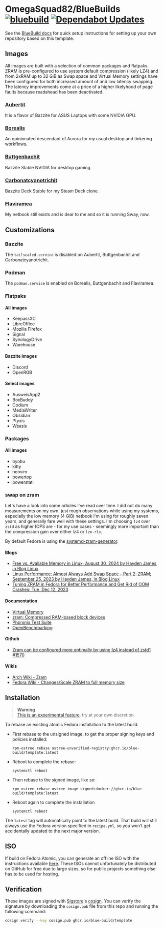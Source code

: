 # OmegaSquad82/BlueBuilds &nbsp; [![bluebuild](https://github.com/OmegaSquad82/bluebuilds/actions/workflows/build.yml/badge.svg)](https://github.com/OmegaSquad82/bluebuilds/actions/workflows/build.yml) [![Dependabot Updates](https://github.com/OmegaSquad82/bluebuilds/actions/workflows/dependabot/dependabot-updates/badge.svg)](https://github.com/OmegaSquad82/bluebuilds/actions/workflows/dependabot/dependabot-updates)

See the [BlueBuild docs](https://blue-build.org/how-to/setup/) for quick setup instructions for setting up your own repository based on this template.

## Images

All images are built with a selection of common packages and flatpaks. ZRAM is pre-configured to use system default compression (likely LZ4) and from 2xRAM up to 32 GiB as Swap space and Virtual Memory settings have been configured for both increased amount of and low latency swapping. The latency improvements come at a price of a higher likelyhood of page faults because readahead has been deactivated.

### [Aubertit](https://www.mineralienatlas.de/lexikon/index.php/MineralData?lang=en&language=english&mineral=Aubertit)

It is a flavor of Bazzite for ASUS Laptops with some NVIDIA GPU.

### [Borealis](https://en.wikipedia.org/wiki/Aurora_Borealis)

An opinionated descendant of Aurora for my usual desktop and tinkering workflows.

### [Buttgenbachit](https://www.mineralienatlas.de/lexikon/index.php/MineralData?lang=en&language=english&mineral=Buttgenbachit)

Bazzite Stable NVIDIA for desktop gaming.

### [Carbonatcyanotrichit](https://www.mineralienatlas.de/lexikon/index.php/MineralData?lang=en&language=english&mineral=Carbonatcyanotrichit)

Bazzite Deck Stable for my Steam Deck clone.

### [Flaviramea](https://www.ecosia.org/search?tt=mzl&q=Cornus%20sericea%20Flaviramea)

My netbook still exists and is dear to me and so it is running Sway, now.

## Customizations

### Bazzite

The `tailscaled.service` is disabled on Aubertit, Buttgenbachit and Carbonatcyanotrichit.

### Podman

The `podman.service` is enabled on Borealis, Buttgenbachit and Flaviramea.

### Flatpaks

#### All images

- KeepassXC
- LibreOffice
- Mozilla Firefox
- Signal
- SynologyDrive
- Warehouse

#### Bazzite images

- Discord
- OpenRGB

#### Select images

- AusweisApp2
- BoxBuddy
- Codium
- MediaWriter
- Obsidian
- Ptyxis
- Weasis

### Packages

#### All images

- byobu
- kitty
- neovim
- powertop
- powerstat

### swap on zram

Let's have a look into some articles I've read over time. I did not do many measurements on my own, just rough observations while using my systems, especially the low memory (4 GiB) netbook I'm using for roughly seven years, and generally fare well with these settings. I'm choosing `lz4` over `zstd` as higher IOPS are - for my use cases - seemingly more important than the compression gain over either lz4 or `lzo-rle`.

By default Fedora is using the [systemd-zram-generator](https://github.com/systemd/zram-generator).

#### Blogs

- [Free vs. Available Memory in Linux; August 30, 2024 by Hayden James, in Blog Linux](https://linuxblog.io/free-vs-available-memory-in-linux/)
- [Linux Performance: Almost Always Add Swap Space – Part 2: ZRAM; September 25, 2023 by Hayden James, in Blog Linux](https://haydenjames.io/linux-performance-almost-always-add-swap-part2-zram/)
- [Tuning ZRAM in Fedora for Better Performance and Get Rid of OOM Crashes; Tue, Dec 12, 2023](https://blog.guillaumea.fr/post/tuning_zram_fedora_for_better_performance/)

#### Documentation

- [Virtual Memory](https://www.kernel.org/doc/html/latest/admin-guide/sysctl/vm.html)
- [zram: Compressed RAM-based block devices](https://docs.kernel.org/admin-guide/blockdev/zram.html)
- [Phoronix Test Suite](https://github.com/phoronix-test-suite/phoronix-test-suite/blob/master/documentation/phoronix-test-suite.md)
- [OpenBenchmarking](https://openbenchmarking.org/features)

#### Github

- [Zram can be configured more optimally by using lz4 instead of zstd1 #1570](https://github.com/ublue-os/bazzite/issues/1570)

#### Wikis

- [Arch Wiki - Zram](https://wiki.archlinux.org/title/Zram)
- [Fedora Wiki - Changes/Scale ZRAM to full memory size](https://fedoraproject.org/wiki/Changes/Scale_ZRAM_to_full_memory_size)

## Installation

> **Warning**  
> [This is an experimental feature](https://www.fedoraproject.org/wiki/Changes/OstreeNativeContainerStable), try at your own discretion.

To rebase an existing atomic Fedora installation to the latest build:

- First rebase to the unsigned image, to get the proper signing keys and policies installed:
  ```
  rpm-ostree rebase ostree-unverified-registry:ghcr.io/blue-build/template:latest
  ```
- Reboot to complete the rebase:
  ```
  systemctl reboot
  ```
- Then rebase to the signed image, like so:
  ```
  rpm-ostree rebase ostree-image-signed:docker://ghcr.io/blue-build/template:latest
  ```
- Reboot again to complete the installation
  ```
  systemctl reboot
  ```

The `latest` tag will automatically point to the latest build. That build will still always use the Fedora version specified in `recipe.yml`, so you won't get accidentally updated to the next major version.

## ISO

If build on Fedora Atomic, you can generate an offline ISO with the instructions available [here](https://blue-build.org/learn/universal-blue/#fresh-install-from-an-iso). These ISOs cannot unfortunately be distributed on GitHub for free due to large sizes, so for public projects something else has to be used for hosting.

## Verification

These images are signed with [Sigstore](https://www.sigstore.dev/)'s [cosign](https://github.com/sigstore/cosign). You can verify the signature by downloading the `cosign.pub` file from this repo and running the following command:

```bash
cosign verify --key cosign.pub ghcr.io/blue-build/template
```
